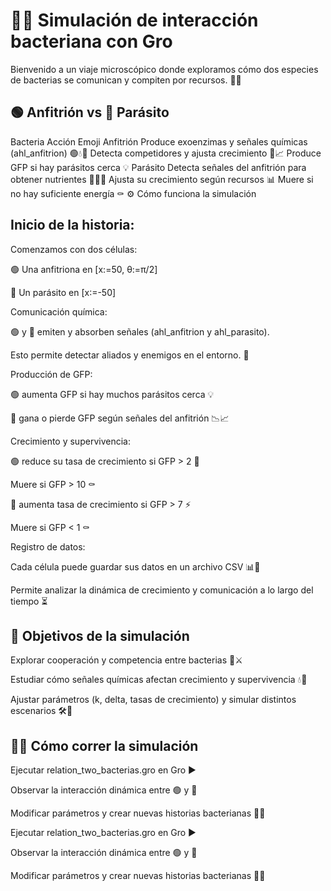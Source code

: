 # 🦠🌱 Simulación de interacción bacteriana con Gro

Bienvenido a un viaje microscópico donde exploramos cómo dos especies de bacterias se comunican y compiten por recursos. 🧬✨

## 🟢 Anfitrión vs 🔵 Parásito
Bacteria	Acción	Emoji
Anfitrión	Produce exoenzimas y señales químicas (ahl_anfitrion)	🟢💧📡
	Detecta competidores y ajusta crecimiento	👀📈
	Produce GFP si hay parásitos cerca	💡
Parásito	Detecta señales del anfitrión para obtener nutrientes	🔵👃💧
	Ajusta su crecimiento según recursos	📊
	Muere si no hay suficiente energía	⚰️
⚙️ Cómo funciona la simulación

## Inicio de la historia:
Comenzamos con dos células:

🟢 Una anfitriona en [x:=50, θ:=π/2]

🔵 Un parásito en [x:=-50]

Comunicación química:

🟢 y 🔵 emiten y absorben señales (ahl_anfitrion y ahl_parasito).

Esto permite detectar aliados y enemigos en el entorno. 📡

Producción de GFP:

🟢 aumenta GFP si hay muchos parásitos cerca 💡

🔵 gana o pierde GFP según señales del anfitrión 📉📈

Crecimiento y supervivencia:

🟢 reduce su tasa de crecimiento si GFP > 2 🐢

Muere si GFP > 10 ⚰️

🔵 aumenta tasa de crecimiento si GFP > 7 ⚡

Muere si GFP < 1 ⚰️

Registro de datos:

Cada célula puede guardar sus datos en un archivo CSV 📊📝

Permite analizar la dinámica de crecimiento y comunicación a lo largo del tiempo ⏳

## 🌟 Objetivos de la simulación

Explorar cooperación y competencia entre bacterias 🤝⚔️

Estudiar cómo señales químicas afectan crecimiento y supervivencia 💧🧪

Ajustar parámetros (k, delta, tasas de crecimiento) y simular distintos escenarios 🛠️🎯

## 🏃‍♂️ Cómo correr la simulación

Ejecutar relation_two_bacterias.gro en Gro ▶️

Observar la interacción dinámica entre 🟢 y 🔵

Modificar parámetros y crear nuevas historias bacterianas 📝✨

Ejecutar relation_two_bacterias.gro en Gro ▶️

Observar la interacción dinámica entre 🟢 y 🔵

Modificar parámetros y crear nuevas historias bacterianas 📝✨

